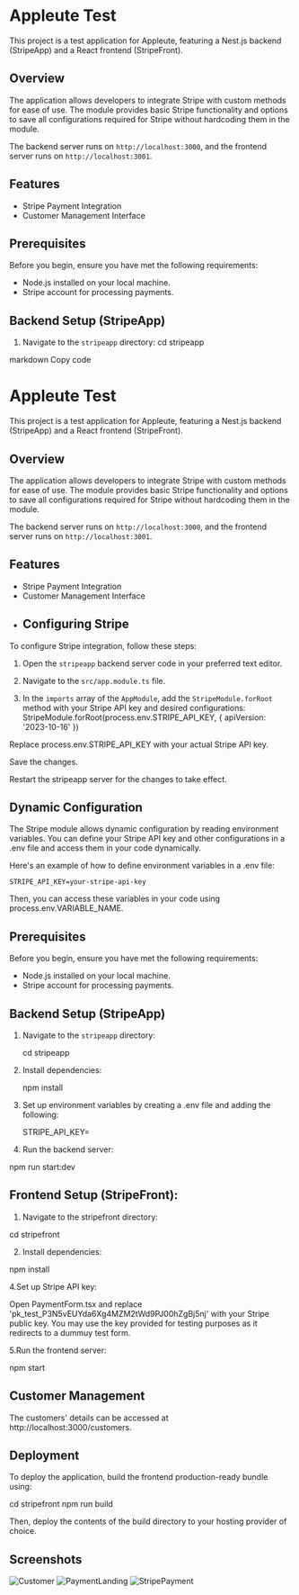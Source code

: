 # Appleute Test

This project is a test application for Appleute, featuring a Nest.js backend (StripeApp) and a React frontend (StripeFront).

## Overview

The application allows developers to integrate Stripe with custom methods for ease of use. The module provides basic Stripe functionality and options to save all configurations required for Stripe without hardcoding them in the module.

The backend server runs on `http://localhost:3000`, and the frontend server runs on `http://localhost:3001`.

## Features

- Stripe Payment Integration
- Customer Management Interface

## Prerequisites

Before you begin, ensure you have met the following requirements:

- Node.js installed on your local machine.
- Stripe account for processing payments.

## Backend Setup (StripeApp)

1. Navigate to the `stripeapp` directory:
   cd stripeapp
   
markdown
Copy code
# Appleute Test

This project is a test application for Appleute, featuring a Nest.js backend (StripeApp) and a React frontend (StripeFront).

## Overview

The application allows developers to integrate Stripe with custom methods for ease of use. The module provides basic Stripe functionality and options to save all configurations required for Stripe without hardcoding them in the module.

The backend server runs on `http://localhost:3000`, and the frontend server runs on `http://localhost:3001`.

## Features

- Stripe Payment Integration
- Customer Management Interface
- ## Configuring Stripe

To configure Stripe integration, follow these steps:

1. Open the `stripeapp` backend server code in your preferred text editor.

2. Navigate to the `src/app.module.ts` file.

3. In the `imports` array of the `AppModule`, add the `StripeModule.forRoot` method with your Stripe API key and desired configurations: 
  StripeModule.forRoot(process.env.STRIPE_API_KEY, { apiVersion: '2023-10-16' })

  Replace process.env.STRIPE_API_KEY with your actual Stripe API key.
  
  Save the changes.
  
  Restart the stripeapp server for the changes to take effect.
  
## Dynamic Configuration
The Stripe module allows dynamic configuration by reading environment variables. You can define your Stripe API key and other configurations in a .env file and access them in your code dynamically.

Here's an example of how to define environment variables in a .env file:

    STRIPE_API_KEY=your-stripe-api-key

Then, you can access these variables in your code using process.env.VARIABLE_NAME.

## Prerequisites

Before you begin, ensure you have met the following requirements:

- Node.js installed on your local machine.
- Stripe account for processing payments.

## Backend Setup (StripeApp)

1. Navigate to the `stripeapp` directory:

   cd stripeapp
   
3. Install dependencies:

    npm install
   
4. Set up environment variables by creating a .env file and adding the following:

    STRIPE_API_KEY=<your-stripe-api-key>

5. Run the backend server:

npm run start:dev


## Frontend Setup (StripeFront):

1. Navigate to the stripefront directory:

cd stripefront

2. Install dependencies:

npm install

4.Set up Stripe API key:

Open PaymentForm.tsx and replace 'pk_test_P3N5vEUYda6Xg4MZM2tWd9PJ00hZgBj5nj' with your Stripe public key. You may use the key provided for testing purposes as it redirects to a dummuy test form.

5.Run the frontend server:

npm start


## Customer Management
The customers' details can be accessed at http://localhost:3000/customers.

## Deployment
To deploy the application, build the frontend production-ready bundle using:


cd stripefront
npm run build


Then, deploy the contents of the build directory to your hosting provider of choice.


## Screenshots

![Customer](https://github.com/parthivvv/appleutetest/blob/main/customerscreenshot.png)
![PaymentLanding](https://github.com/parthivvv/appleutetest/blob/main/mainpage.png)
![StripePayment](https://github.com/parthivvv/appleutetest/blob/main/stripepaymentredirect.png)

